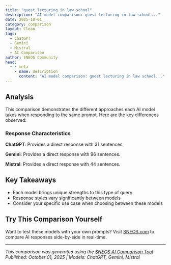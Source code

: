```yaml
---
title: "guest lecturing in law school"
description: "AI model comparison: guest lecturing in law school..."
date: 2025-10-01
category: comparison
layout: Clean
tags:
  - ChatGPT
  - Gemini
  - Mistral
  - AI Comparison
author: SNEOS Community
head:
  - - meta
    - name: description
      content: "AI model comparison: guest lecturing in law school..."
---
```


<ChatComparison
  title="guest lecturing in law school"
  prompt="guest lecturing in law school"
  :responses='{
    "ChatGPT": "Guest lecturing in a law school can be a rewarding experience where you share your expertise, insights, and practical knowledge with students preparing for legal careers. Here are some tips and steps to effectively guest lecture in a law school:\n\n### Preparation\n1. **Understand the Course and Audience**  \n   - Contact the course instructor to understand the topic, course level, and students\u2019 background.  \n   - Tailor your lecture based on whether students are undergraduates, JD candidates, or LLM students.\n\n2. **Choose Relevant Topics**  \n   - Focus on areas of law you specialize in or have practical experience with.  \n   - Examples: recent case law developments, practical skills (e.g., legal writing, negotiation, litigation strategy), ethical issues, or emerging legal fields (e.g., tech law, environmental law).\n\n3. **Prepare Engaging Content**  \n   - Develop a clear outline with key points.  \n   - Use real case studies, statutes, or news events to illustrate concepts.  \n   - Incorporate various teaching aids: slides, handouts, multimedia.\n\n### During the Lecture\n4. **Introduce Yourself**  \n   - Briefly share your background and how your experience relates to the topic.\n\n5. **Engage Students Actively**  \n   - Encourage questions and discussions.  \n   - Pose hypothetical scenarios for analysis.  \n   - Include interactive elements or mini-exercises.\n\n6. **Keep it Clear and Focused**  \n   - Avoid jargon or overly technical language.  \n   - Stick to the allocated time.\n\n### After the Lecture\n7. **Provide Additional Resources**  \n   - Share reading materials, articles, or websites for further study.  \n   - Offer to answer follow-up questions.\n\n8. **Seek Feedback**  \n   - Ask the instructor or students for feedback to improve future lectures.\n\n---\n\n### Sample Topics for Guest Lectures in Law School\n- The Role of Precedent in Common Law  \n- Legal Ethics and Professional Responsibility  \n- Intellectual Property Basics for Lawyers  \n- Contract Drafting and Negotiation Skills  \n- Current Trends in Cyberlaw and Data Privacy  \n- Litigation Strategy and Trial Preparation\n\n---\n\nIf you want, I can help you draft a specific guest lecture outline or presentation on a particular legal topic. Just let me know!",
    "Gemini": "Guest lecturing in law school can be a fantastic experience, both for you and the students. It\u0027s an opportunity to share your expertise, connect with the next generation of legal professionals, and potentially network. Here\u0027s a breakdown of key aspects to consider:\n\n**I. Preparation is Key:**\n\n*   **Communication with the Professor:**\n    *   **Scope and Expectations:** This is paramount. Schedule a meeting (or multiple) with the professor well in advance. Discuss:\n        *   **Topic:** What specific area do they want you to cover?\n        *   **Learning Objectives:** What do they want the students to *know* or be able to *do* after your lecture?\n        *   **Time Allotment:** How long will you have? (Including Q\u0026A)\n        *   **Student Background:** What is their current knowledge level? What topics have they already covered?\n        *   **Professor\u0027s Style:** What is the professor\u0027s teaching style? Formal? Socratic?  You want to complement, not clash.\n        *   **Materials:** Does the professor want you to use their existing materials, supplement them, or create something new?\n        *   **Assessment:** Will students be tested on the material you present?\n        *   **Handouts/Slides:** Are you expected to provide any?  How far in advance?\n        *   **Class Participation:** How much emphasis should you place on student participation?\n        *   **Technology:** What technology is available in the classroom (projector, screen, internet access, etc.) and how comfortable are you using it?\n        *   **Dress Code:** What is the standard attire for the class and professor?\n        *   **Specific Examples/Cases:** Are there specific cases or hypothetical situations the professor wants you to address?\n    *   **Obtain the Syllabus:** Review the course syllabus to understand the overall context of your lecture within the course.\n*   **Crafting Your Lecture:**\n    *   **Know Your Audience:** Remember you\u0027re talking to law students, not fellow experts. Avoid jargon or explain it clearly.\n    *   **Focus on the Practical:** Law students appreciate practical application. Use real-world examples, case studies, hypothetical scenarios, and anecdotes from your practice.\n    *   **Structure and Clarity:** Organize your lecture logically. Use an outline, and clearly signpost the key points.\n    *   **Engaging Content:**\n        *   **Storytelling:** Use stories (brief and relevant) to illustrate concepts.\n        *   **Visual Aids:** Use PowerPoint slides sparingly and effectively. Keep them visually appealing, with clear headings and bullet points. Images, charts, and graphs can be helpful. Avoid dense text.\n        *   **Interactive Elements:** Incorporate questions, polls, mini-debates, or group exercises to keep students engaged.\n    *   **Practice, Practice, Practice:** Rehearse your lecture to ensure it fits within the allotted time. Practice speaking clearly and engagingly.\n    *   **Prepare for Questions:** Anticipate potential questions students might ask and have answers ready.\n\n**II. Delivering the Lecture:**\n\n*   **Arrival and Setup:** Arrive early to set up your equipment and familiarize yourself with the classroom.\n*   **Introduction:**\n    *   **Introduce Yourself:** Briefly explain your background and expertise. Why are *you* qualified to talk about this topic?\n    *   **State Your Objectives:** Clearly outline what you intend to cover and what students should learn.\n    *   **Set the Tone:** Be enthusiastic and approachable.\n*   **Delivery Techniques:**\n    *   **Maintain Eye Contact:** Engage with the students by making eye contact.\n    *   **Speak Clearly and Confidently:** Project your voice and speak at a moderate pace.\n    *   **Use Visual Cues:** Use gestures and body language to emphasize key points.\n    *   **Manage Your Time:** Keep an eye on the clock and adjust your pace as needed.\n    *   **Be Adaptable:** Be prepared to deviate from your prepared lecture if the discussion takes an interesting turn or if students have specific questions.\n*   **Handling Questions:**\n    *   **Encourage Questions:** Create a welcoming environment for questions.\n    *   **Listen Carefully:** Pay attention to the question before answering.\n    *   **Answer Clearly and Concisely:** Provide a clear and concise answer.\n    *   **Acknowledge Good Questions:** Let the student know you appreciate their insightful question.\n    *   **Don\u0027t Be Afraid to Say \u0022I Don\u0027t Know\u0022:** If you don\u0027t know the answer to a question, admit it and offer to find out.\n*   **Conclusion:**\n    *   **Summarize Key Points:** Briefly recap the main points of your lecture.\n    *   **Thank the Students:** Express your appreciation for their attention and participation.\n    *   **Provide Contact Information (Optional):** If you\u0027re comfortable, provide your email address for students who have further questions.\n*   **After the Lecture:**\n    *   **Solicit Feedback:** Ask the professor for feedback on your lecture. What worked well? What could be improved?\n    *   **Follow Up (If Appropriate):** If you promised to provide additional information or resources, be sure to follow up with the professor and/or students.\n\n**III. Tips for Success:**\n\n*   **Be Passionate:** Let your enthusiasm for the subject matter shine through.\n*   **Be Authentic:** Be yourself and let your personality come through.\n*   **Be Respectful:** Treat the students and the professor with respect.\n*   **Be Engaging:** Make the lecture interactive and stimulating.\n*   **Be Prepared:** Thorough preparation is the key to a successful guest lecture.\n*   **Be Flexible:** Be prepared to adapt to unexpected circumstances.\n*   **Network:** Use this opportunity to connect with students and faculty.\n*   **Have Fun!** Enjoy the experience of sharing your knowledge and expertise with the next generation of lawyers.\n\n**IV. Potential Topics to Cover:**\n\nThis is entirely dependent on your area of expertise and what the professor wants. Some general ideas include:\n\n*   **Specific area of law:**  A deep dive into a niche practice area (e.g., privacy law, cybersecurity law, international arbitration, etc.).\n*   **Case Analysis:** A breakdown of a landmark or recent case.\n*   **Legal Ethics:** Discussing ethical dilemmas in practice.\n*   **Career Advice:** Sharing insights into different career paths in law.\n*   **Practical Skills:**  Negotiation, legal writing, oral advocacy, client interviewing.\n*   **Impact of Technology on Law:**  Discussing the legal implications of emerging technologies.\n*   **Current Legal Issues:**  Discussing contemporary legal debates.\n*   **Hot Topics:** Cryptocurrency law, social media law, artificial intelligence law.\n\n**V.  Things to Avoid:**\n\n*   **Being Unprepared:** This is the biggest mistake you can make.\n*   **Talking Down to Students:** Treat them with respect, even if they don\u0027t have as much experience as you do.\n*   **Using Jargon Without Explanation:** Define any technical terms or legal jargon.\n*   **Rambling:** Stay focused and avoid going off on tangents.\n*   **Reading Directly from Slides:** Use slides as a guide, not a script.\n*   **Promoting Your Firm Too Aggressively:** While it\u0027s okay to mention your firm, avoid making the lecture a blatant advertisement.\n*   **Being Overly Critical of the Professor:** Avoid criticizing the professor\u0027s teaching style or the course content.\n*   **Arguing with Students:** Engage in respectful debate, but avoid getting into heated arguments.\n\nBy following these guidelines, you can deliver a memorable and informative guest lecture that will benefit both you and the law students. Good luck!\n",
    "Mistral": "Guest lecturing in a law school can be a rewarding experience, allowing you to share your expertise and insights with aspiring legal professionals. Here are some steps and tips to help you prepare for a successful guest lecture:\n\n### Preparation\n\n1. **Understand the Audience**:\n   - **Level of Students**: Know whether you are addressing first-year students, upper-level students, or graduate students.\n   - **Course Context**: Understand the course content and how your lecture fits into the overall curriculum.\n\n2. **Define Your Topic**:\n   - **Relevance**: Ensure your topic is relevant to the course and the students\u0027 interests.\n   - **Depth**: Decide on the depth and breadth of the material you will cover.\n\n3. **Research and Update**:\n   - **Current Information**: Make sure your information is up-to-date, especially in areas of law that are rapidly evolving.\n   - **Case Studies**: Use recent case studies or examples to illustrate your points.\n\n4. **Prepare Materials**:\n   - **Slides**: Create a PowerPoint or other visual aids to support your lecture.\n   - **Handouts**: Provide handouts or reading materials that students can refer to later.\n   - **Interactive Elements**: Consider incorporating interactive elements like quizzes, discussions, or role-playing exercises.\n\n### Delivery\n\n1. **Engage the Audience**:\n   - **Introduction**: Start with a brief introduction about yourself and your background.\n   - **Interactive**: Encourage questions and discussions to keep the students engaged.\n   - **Storytelling**: Use anecdotes and real-life examples to make the material more relatable.\n\n2. **Clear Communication**:\n   - **Pacing**: Speak at a moderate pace to ensure clarity and understanding.\n   - **Jargon**: Avoid excessive legal jargon unless you explain it clearly.\n   - **Visual Aids**: Use visual aids effectively to support your points.\n\n3. **Q\u0026A Session**:\n   - **Encourage Questions**: Allocate time for a Q\u0026A session at the end.\n   - **Prepare Answers**: Be prepared to answer common questions related to your topic.\n\n### Follow-Up\n\n1. **Feedback**:\n   - **Student Feedback**: Encourage students to provide feedback on your lecture.\n   - **Self-Reflection**: Reflect on your performance and areas for improvement.\n\n2. **Resources**:\n   - **Additional Materials**: Provide additional reading materials or resources for further study.\n   - **Contact Information**: Offer your contact information for any follow-up questions or discussions.\n\n### Tips for Success\n\n1. **Be Approachable**:\n   - **Friendly Demeanor**: Maintain a friendly and approachable demeanor to encourage interaction.\n   - **Open to Questions**: Be open to questions throughout the lecture, not just at the end.\n\n2. **Stay Organized**:\n   - **Outline**: Follow a clear outline to keep your lecture structured.\n   - **Time Management**: Manage your time effectively to cover all key points without rushing.\n\n3. **Adaptability**:\n   - **Flexibility**: Be flexible and adapt your lecture based on the students\u0027 responses and questions.\n   - **Current Events**: Incorporate current events or recent legal developments to make the lecture more dynamic.\n\n4. **Professionalism**:\n   - **Dress Code**: Dress professionally to set a good example.\n   - **Punctuality**: Arrive early to set up and be ready to start on time.\n\nBy following these steps and tips, you can deliver an engaging and informative guest lecture that adds value to the students\u0027 learning experience."
  }'
  published-date="22:54"
/>

## Analysis

This comparison demonstrates the different approaches each AI model takes when responding to the same prompt. Here are the key differences observed:

### Response Characteristics

**ChatGPT**: Provides a direct response with 31 sentences. 

**Gemini**: Provides a direct response with 96 sentences. 

**Mistral**: Provides a direct response with 44 sentences. 

## Key Takeaways

- Each model brings unique strengths to this type of query
- Response styles vary significantly between models
- Consider your specific use case when choosing between these models

## Try This Comparison Yourself

Want to test these models with your own prompts? Visit [SNEOS.com](https://sneos.com) to compare AI responses side-by-side in real-time.

---

*This comparison was generated using the [SNEOS AI Comparison Tool](https://sneos.com)*
*Published: October 01, 2025 | Models: ChatGPT, Gemini, Mistral*
